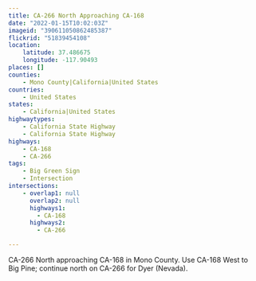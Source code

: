 ```yaml
---
title: CA-266 North Approaching CA-168
date: "2022-01-15T10:02:03Z"
imageid: "390611050862485387"
flickrid: "51839454108"
location:
    latitude: 37.486675
    longitude: -117.90493
places: []
counties:
    - Mono County|California|United States
countries:
    - United States
states:
    - California|United States
highwaytypes:
    - California State Highway
    - California State Highway
highways:
    - CA-168
    - CA-266
tags:
    - Big Green Sign
    - Intersection
intersections:
    - overlap1: null
      overlap2: null
      highways1:
        - CA-168
      highways2:
        - CA-266

---
```

CA-266 North approaching CA-168 in Mono County.  Use CA-168 West to Big Pine; continue north on CA-266 for Dyer (Nevada).